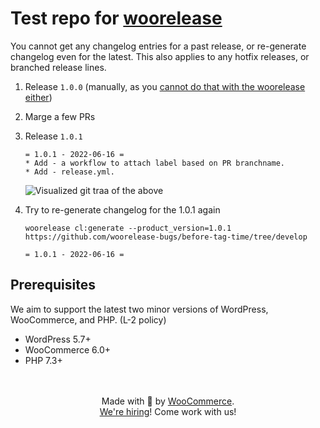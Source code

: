 # Test repo for [woorelease](https://github.com/woocommerce/woorelease)
You cannot get any changelog entries for a past release, or re-generate changelog even for the latest. This also applies to any hotfix releases, or branched release lines.

1. Release `1.0.0` (manually, as you [cannot do that with the woorelease either](https://github.com/woorelease-bugs/initial-release))
2. Marge a few PRs
3. Release `1.0.1`
	```
	= 1.0.1 - 2022-06-16 =
	* Add - a workflow to attach label based on PR branchname.
	* Add - release.yml.
	```
	![Visualized git traa of the above](https://user-images.githubusercontent.com/17435/174170468-a974c61a-545f-4531-853f-efd6705d6208.png)

5. Try to re-generate changelog for the 1.0.1 again
	```
	woorelease cl:generate --product_version=1.0.1 https://github.com/woorelease-bugs/before-tag-time/tree/develop
	```	
	```
	= 1.0.1 - 2022-06-16 =
	```

## Prerequisites

We aim to support the latest two minor versions of WordPress, WooCommerce, and PHP. (L-2 policy)

-   WordPress 5.7+
-   WooCommerce 6.0+
-   PHP 7.3+

<p align="center">
	<br/><br/>
	Made with 💜 by <a href="https://woocommerce.com/">WooCommerce</a>.<br/>
	<a href="https://woocommerce.com/careers/">We're hiring</a>! Come work with us!
</p>
